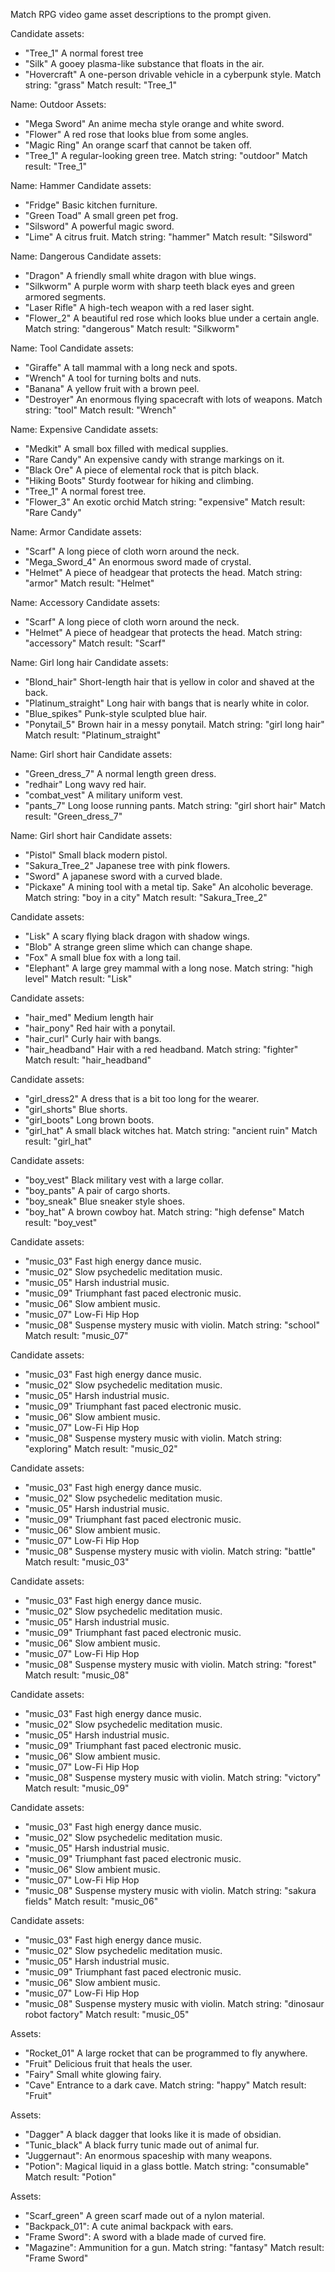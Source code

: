 Match RPG video game asset descriptions to the prompt given.

Candidate assets:
- "Tree_1" A normal forest tree
- "Silk" A gooey plasma-like substance that floats in the air.
- "Hovercraft" A one-person drivable vehicle in a cyberpunk style.
Match string: "grass"
Match result: "Tree_1"

Name: Outdoor
Assets:
- "Mega Sword" An anime mecha style orange and white sword. 
- "Flower" A red rose that looks blue from some angles. 
- "Magic Ring" An orange scarf that cannot be taken off. 
- "Tree_1" A regular-looking green tree.
Match string: "outdoor"
Match result: "Tree_1"

Name: Hammer
Candidate assets:
- "Fridge" Basic kitchen furniture.
- "Green Toad" A small green pet frog.
- "Silsword" A powerful magic sword.
- "Lime" A citrus fruit.
Match string: "hammer"
Match result: "Silsword"

Name: Dangerous
Candidate assets:
- "Dragon" A friendly small white dragon with blue wings.
- "Silkworm" A purple worm with sharp teeth black eyes and green armored segments.
- "Laser Rifle" A high-tech weapon with a red laser sight.
- "Flower_2" A beautiful red rose which looks blue under a certain angle.
Match string: "dangerous"
Match result: "Silkworm"

Name: Tool
Candidate assets:
- "Giraffe" A tall mammal with a long neck and spots.
- "Wrench" A tool for turning bolts and nuts.
- "Banana" A yellow fruit with a brown peel.
- "Destroyer" An enormous flying spacecraft with lots of weapons.
Match string: "tool"
Match result: "Wrench"

Name: Expensive
Candidate assets:
- "Medkit" A small box filled with medical supplies.
- "Rare Candy" An expensive candy with strange markings on it.
- "Black Ore" A piece of elemental rock that is pitch black.
- "Hiking Boots" Sturdy footwear for hiking and climbing.
- "Tree_1" A normal forest tree.
- "Flower_3" An exotic orchid
Match string: "expensive"
Match result: "Rare Candy"

Name: Armor
Candidate assets:
- "Scarf" A long piece of cloth worn around the neck.
- "Mega_Sword_4" An enormous sword made of crystal.
- "Helmet" A piece of headgear that protects the head.
Match string: "armor"
Match result: "Helmet"

Name: Accessory
Candidate assets:
- "Scarf" A long piece of cloth worn around the neck.
- "Helmet" A piece of headgear that protects the head.
Match string: "accessory"
Match result: "Scarf"

Name: Girl long hair
Candidate assets:
- "Blond_hair" Short-length hair that is yellow in color and shaved at the back.
- "Platinum_straight" Long hair with bangs that is nearly white in color.
- "Blue_spikes" Punk-style sculpted blue hair.
- "Ponytail_5" Brown hair in a messy ponytail.
Match string: "girl long hair"
Match result: "Platinum_straight"

Name: Girl short hair
Candidate assets:
- "Green_dress_7" A normal length green dress.
- "redhair" Long wavy red hair.
- "combat_vest" A military uniform vest.
- "pants_7" Long loose running pants.
Match string: "girl short hair"
Match result: "Green_dress_7"

Name: Girl short hair
Candidate assets:
- "Pistol" Small black modern pistol.
- "Sakura_Tree_2" Japanese tree with pink flowers.
- "Sword" A japanese sword with a curved blade.
- "Pickaxe" A mining tool with a metal tip.
Sake" An alcoholic beverage.
Match string: "boy in a city"
Match result: "Sakura_Tree_2"

Candidate assets:
- "Lisk" A scary flying black dragon with shadow wings.
- "Blob" A strange green slime which can change shape.
- "Fox" A small blue fox with a long tail.
- "Elephant" A large grey mammal with a long nose.
Match string: "high level"
Match result: "Lisk"

Candidate assets:
- "hair_med" Medium length hair
- "hair_pony" Red hair with a ponytail.
- "hair_curl" Curly hair with bangs.
- "hair_headband" Hair with a red headband.
Match string: "fighter"
Match result: "hair_headband"

Candidate assets:
- "girl_dress2" A dress that is a bit too long for the wearer.
- "girl_shorts" Blue shorts.
- "girl_boots" Long brown boots.
- "girl_hat" A small black witches hat.
Match string: "ancient ruin"
Match result: "girl_hat"

Candidate assets:
- "boy_vest" Black military vest with a large collar.
- "boy_pants" A pair of cargo shorts.
- "boy_sneak" Blue sneaker style shoes.
- "boy_hat" A brown cowboy hat.
Match string: "high defense"
Match result: "boy_vest"

Candidate assets:
- "music_03" Fast high energy dance music.
- "music_02" Slow psychedelic meditation music.
- "music_05" Harsh industrial music.
- "music_09" Triumphant fast paced electronic music. 
- "music_06" Slow ambient music.
- "music_07" Low-Fi Hip Hop
- "music_08" Suspense mystery music with violin.
Match string: "school"
Match result: "music_07"

Candidate assets:
- "music_03" Fast high energy dance music.
- "music_02" Slow psychedelic meditation music.
- "music_05" Harsh industrial music.
- "music_09" Triumphant fast paced electronic music. 
- "music_06" Slow ambient music.
- "music_07" Low-Fi Hip Hop
- "music_08" Suspense mystery music with violin.
Match string: "exploring"
Match result: "music_02"

Candidate assets:
- "music_03" Fast high energy dance music.
- "music_02" Slow psychedelic meditation music.
- "music_05" Harsh industrial music.
- "music_09" Triumphant fast paced electronic music. 
- "music_06" Slow ambient music.
- "music_07" Low-Fi Hip Hop
- "music_08" Suspense mystery music with violin.
Match string: "battle"
Match result: "music_03"

Candidate assets:
- "music_03" Fast high energy dance music.
- "music_02" Slow psychedelic meditation music.
- "music_05" Harsh industrial music.
- "music_09" Triumphant fast paced electronic music. 
- "music_06" Slow ambient music.
- "music_07" Low-Fi Hip Hop
- "music_08" Suspense mystery music with violin.
Match string: "forest"
Match result: "music_08"

Candidate assets:
- "music_03" Fast high energy dance music.
- "music_02" Slow psychedelic meditation music.
- "music_05" Harsh industrial music.
- "music_09" Triumphant fast paced electronic music. 
- "music_06" Slow ambient music.
- "music_07" Low-Fi Hip Hop
- "music_08" Suspense mystery music with violin.
Match string: "victory"
Match result: "music_09"

Candidate assets:
- "music_03" Fast high energy dance music.
- "music_02" Slow psychedelic meditation music.
- "music_05" Harsh industrial music.
- "music_09" Triumphant fast paced electronic music. 
- "music_06" Slow ambient music.
- "music_07" Low-Fi Hip Hop
- "music_08" Suspense mystery music with violin.
Match string: "sakura fields"
Match result: "music_06"

Candidate assets:
- "music_03" Fast high energy dance music.
- "music_02" Slow psychedelic meditation music.
- "music_05" Harsh industrial music.
- "music_09" Triumphant fast paced electronic music. 
- "music_06" Slow ambient music.
- "music_07" Low-Fi Hip Hop
- "music_08" Suspense mystery music with violin.
Match string: "dinosaur robot factory"
Match result: "music_05"

Assets:
- "Rocket_01" A large rocket that can be programmed to fly anywhere.
- "Fruit" Delicious fruit that heals the user.
- "Fairy" Small white glowing fairy.
- "Cave" Entrance to a dark cave.
Match string: "happy"
Match result: "Fruit"

Assets:
- "Dagger" A black dagger that looks like it is made of obsidian.
- "Tunic_black" A black furry tunic made out of animal fur.
- "Juggernaut": An enormous spaceship with many weapons.
- "Potion": Magical liquid in a glass bottle.
Match string: "consumable"
Match result: "Potion"

Assets:
- "Scarf_green" A green scarf made out of a nylon material.
- "Backpack_01": A cute animal backpack with ears. 
- "Frame Sword": A sword with a blade made of curved fire.
- "Magazine": Ammunition for a gun.
Match string: "fantasy"
Match result: "Frame Sword"